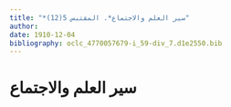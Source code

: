 ```yaml
---
title: "*سير العلم والاجتماع*. المقتبس 5(12)"
author: 
date: 1910-12-04
bibliography: oclc_4770057679-i_59-div_7.d1e2550.bib
---
```




#  سير العلم والاجتماع 

